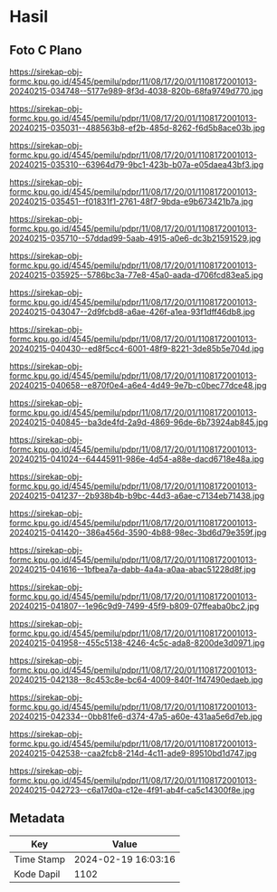 # Hasil

## Foto C Plano

https://sirekap-obj-formc.kpu.go.id/4545/pemilu/pdpr/11/08/17/20/01/1108172001013-20240215-034748--5177e989-8f3d-4038-820b-68fa9749d770.jpg

https://sirekap-obj-formc.kpu.go.id/4545/pemilu/pdpr/11/08/17/20/01/1108172001013-20240215-035031--488563b8-ef2b-485d-8262-f6d5b8ace03b.jpg

https://sirekap-obj-formc.kpu.go.id/4545/pemilu/pdpr/11/08/17/20/01/1108172001013-20240215-035310--63964d79-9bc1-423b-b07a-e05daea43bf3.jpg

https://sirekap-obj-formc.kpu.go.id/4545/pemilu/pdpr/11/08/17/20/01/1108172001013-20240215-035451--f01831f1-2761-48f7-9bda-e9b673421b7a.jpg

https://sirekap-obj-formc.kpu.go.id/4545/pemilu/pdpr/11/08/17/20/01/1108172001013-20240215-035710--57ddad99-5aab-4915-a0e6-dc3b21591529.jpg

https://sirekap-obj-formc.kpu.go.id/4545/pemilu/pdpr/11/08/17/20/01/1108172001013-20240215-035925--5786bc3a-77e8-45a0-aada-d706fcd83ea5.jpg

https://sirekap-obj-formc.kpu.go.id/4545/pemilu/pdpr/11/08/17/20/01/1108172001013-20240215-043047--2d9fcbd8-a6ae-426f-a1ea-93f1dff46db8.jpg

https://sirekap-obj-formc.kpu.go.id/4545/pemilu/pdpr/11/08/17/20/01/1108172001013-20240215-040430--ed8f5cc4-6001-48f9-8221-3de85b5e704d.jpg

https://sirekap-obj-formc.kpu.go.id/4545/pemilu/pdpr/11/08/17/20/01/1108172001013-20240215-040658--e870f0e4-a6e4-4d49-9e7b-c0bec77dce48.jpg

https://sirekap-obj-formc.kpu.go.id/4545/pemilu/pdpr/11/08/17/20/01/1108172001013-20240215-040845--ba3de4fd-2a9d-4869-96de-6b73924ab845.jpg

https://sirekap-obj-formc.kpu.go.id/4545/pemilu/pdpr/11/08/17/20/01/1108172001013-20240215-041024--64445911-986e-4d54-a88e-dacd6718e48a.jpg

https://sirekap-obj-formc.kpu.go.id/4545/pemilu/pdpr/11/08/17/20/01/1108172001013-20240215-041237--2b938b4b-b9bc-44d3-a6ae-c7134eb71438.jpg

https://sirekap-obj-formc.kpu.go.id/4545/pemilu/pdpr/11/08/17/20/01/1108172001013-20240215-041420--386a456d-3590-4b88-98ec-3bd6d79e359f.jpg

https://sirekap-obj-formc.kpu.go.id/4545/pemilu/pdpr/11/08/17/20/01/1108172001013-20240215-041616--1bfbea7a-dabb-4a4a-a0aa-abac51228d8f.jpg

https://sirekap-obj-formc.kpu.go.id/4545/pemilu/pdpr/11/08/17/20/01/1108172001013-20240215-041807--1e96c9d9-7499-45f9-b809-07ffeaba0bc2.jpg

https://sirekap-obj-formc.kpu.go.id/4545/pemilu/pdpr/11/08/17/20/01/1108172001013-20240215-041958--455c5138-4246-4c5c-ada8-8200de3d0971.jpg

https://sirekap-obj-formc.kpu.go.id/4545/pemilu/pdpr/11/08/17/20/01/1108172001013-20240215-042138--8c453c8e-bc64-4009-840f-1f47490edaeb.jpg

https://sirekap-obj-formc.kpu.go.id/4545/pemilu/pdpr/11/08/17/20/01/1108172001013-20240215-042334--0bb81fe6-d374-47a5-a60e-431aa5e6d7eb.jpg

https://sirekap-obj-formc.kpu.go.id/4545/pemilu/pdpr/11/08/17/20/01/1108172001013-20240215-042538--caa2fcb8-214d-4c11-ade9-89510bd1d747.jpg

https://sirekap-obj-formc.kpu.go.id/4545/pemilu/pdpr/11/08/17/20/01/1108172001013-20240215-042723--c6a17d0a-c12e-4f91-ab4f-ca5c14300f8e.jpg


## Metadata

| Key        | Value               |
| ---------- | ------------------- |
| Time Stamp | 2024-02-19 16:03:16 |
| Kode Dapil | 1102                |




